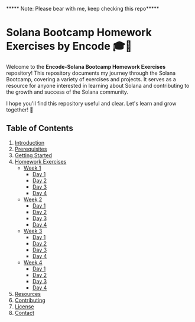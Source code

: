 ***** Note: Please bear with me, keep checking this repo*****
# Solana Bootcamp Homework Exercises by Encode 🎓🚀

Welcome to the **Encode-Solana Bootcamp Homework Exercises** repository! This repository documents my journey through the Solana Bootcamp, covering a variety of exercises and projects. It serves as a resource for anyone interested in learning about Solana and contributing to the growth and success of the Solana community.

I hope you'll find this repository useful and clear. Let's learn and grow together! 🌟

## Table of Contents

1. [Introduction](Introduction.md)
2. [Prerequisites](Prerequisites.md)
3. [Getting Started](GettingStarted.md)
4. [Homework Exercises](#homework-exercises)
    - [Week 1](homework_exercises/week1)
        - [Day 1](homework_exercises/week1/day1.md)
        - [Day 2](homework_exercises/week1/day2.md)
        - [Day 3](homework_exercises/week1/day3.md)
        - [Day 4](homework_exercises/week1/day4.md)
    - [Week 2](homework_exercises/week2)
        - [Day 1](homework_exercises/week2/day1.md)
        - [Day 2](homework_exercises/week2/day2.md)
        - [Day 3](homework_exercises/week2/day3.md)
        - [Day 4](homework_exercises/week2/day4.md)
    - [Week 3](homework_exercises/week3)
        - [Day 1](homework_exercises/week3/day1.md)
        - [Day 2](homework_exercises/week3/day2.md)
        - [Day 3](homework_exercises/week3/day3.md)
        - [Day 4](homework_exercises/week3/day4.md)
    - [Week 4](homework_exercises/week4)
        - [Day 1](homework_exercises/week4/day1.md)
        - [Day 2](homework_exercises/week4/day2.md)
        - [Day 3](homework_exercises/week4/day3.md)
        - [Day 4](homework_exercises/week4/day4.md)
5. [Resources](Resources.md)
6. [Contributing](Contributing.md)
7. [License](License.md)
8. [Contact](Contact.md)
